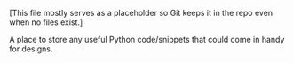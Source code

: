 [This file mostly serves as a placeholder so Git keeps it in the repo even when no files exist.]

A place to store any useful Python code/snippets that could come in handy for designs.